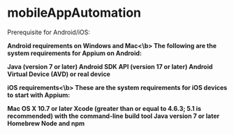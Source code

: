 # mobileAppAutomation

Prerequisite for Android/iOS:

<b>Android requirements on Windows and Mac<\b>
The following are the system requirements for Appium on Android:

Java (version 7 or later)
Android SDK API (version 17 or later)
Android Virtual Device (AVD) or real device

<b>iOS requirements<\b>
These are the system requirements for iOS devices to start with Appium:

Mac OS X 10.7 or later
Xcode (greater than or equal to 4.6.3; 5.1 is recommended) with the command-line build tool
Java version 7 or later
Homebrew
Node and npm
